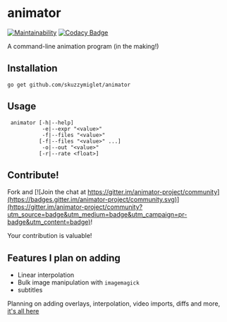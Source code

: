 # animator

[![Maintainability](https://api.codeclimate.com/v1/badges/e06189dc6eed0e5b975b/maintainability)](https://codeclimate.com/github/skuzzymiglet/animator/maintainability) [![Codacy Badge](https://api.codacy.com/project/badge/Grade/6c8327c1511843d1b9c62b635190a5fc)](https://www.codacy.com/manual/skuzzymiglet/animator?utm_source=github.com&amp;utm_medium=referral&amp;utm_content=skuzzymiglet/animator&amp;utm_campaign=Badge_Grade)


A command-line animation program (in the making!)

## Installation

`go get github.com/skuzzymiglet/animator`

## Usage

```
 animator [-h|--help]
           -e|--expr "<value>"
           -f|--files "<value>"
          [-f|--files "<value>" ...]
           -o|--out "<value>"
          [-r|--rate <float>]
```

## Contribute!

Fork and [![Join the chat at https://gitter.im/animator-project/community](https://badges.gitter.im/animator-project/community.svg)](https://gitter.im/animator-project/community?utm_source=badge&utm_medium=badge&utm_campaign=pr-badge&utm_content=badge)!

Your contribution is valuable!

## Features I plan on adding

+ Linear interpolation
+ Bulk image manipulation with `imagemagick`
+ subtitles

Planning on adding overlays, interpolation, video imports, diffs and more, [it's all here](https://github.com/skuzzymiglet/animator/blob/master/spec.md)
